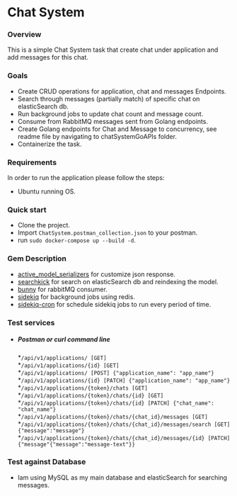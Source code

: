 # Chat System

### Overview
This is a simple Chat System task that create chat under application and add messages for this chat.
### Goals
* Create CRUD operations for application, chat and messages Endpoints.
* Search through messages (partially match) of specific chat on elasticSearch db.
* Run background jobs to update chat count and message count.
* Consume from RabbitMQ messages sent from Golang endpoints.
* Create Golang endpoints for Chat and Message to concurrency, see readme file by navigating to chatSystemGoAPIs folder.
* Containerize the task.
### Requirements
In order to run the application please follow the steps:
- Ubuntu running OS.
### Quick start
* Clone the project.
* Import `ChatSystem.postman_collection.json` to your postman.
* run `sudo docker-compose up --build -d`.


### Gem Description
* [active_model_serializers](https://github.com/rails-api/active_model_serializers) for customize json response. 
* [searchkick](https://github.com/ankane/searchkick) for search on elasticSearch db and reindexing the model.
* [bunny](https://github.com/ruby-amqp/bunny) for rabbitMQ consumer.
* [sidekiq](https://github.com/mperham/sidekiq) for background jobs using redis.
* [sidekiq-cron](https://github.com/ondrejbartas/sidekiq-cron) for schedule sidekiq jobs to run every period of time.


### Test services
* ##### Postman or curl command line
  *`/api/v1/applications/ [GET]`\
  *`/api/v1/applications/{id} [GET]`\
  *`/api/v1/applications/ [POST] {"application_name": "app_name"}`\
  *`/api/v1/applications/{id} [PATCH] {"application_name": "app_name"}`\
  *`/api/v1/applications/{token}/chats [GET]`\
  *`/api/v1/applications/{token}/chats/{id} [GET]`\
  *`/api/v1/applications/{token}/chats/{id} [PATCH] {"chat_name": "chat_name"}`\
  *`/api/v1/applications/{token}/chats/{chat_id}/messages [GET]`
  *`/api/v1/applications/{token}/chats/{chat_id}/messages/search [GET] {"message":"message"}`
  *`/api/v1/applications/{token}/chats/{chat_id}/messages/{id} [PATCH] {"message"{"message":"message-text"}}`
### Test against Database
* Iam using MySQL as my main database and elasticSearch for searching messages. 
  



